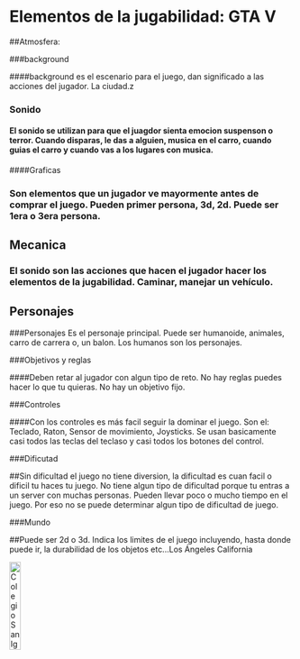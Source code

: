 # Elementos de la jugabilidad: GTA V

##Atmosfera: 

###background

####background es el escenario para el juego, dan significado a las acciones del jugador. La ciudad.z

### Sonido 
#### El sonido se utilizan para que el juagdor sienta emocion suspenson o terror. Cuando disparas, le das a alguien, musica en el carro, cuando guias el carro y cuando vas a los lugares con musica.

####Graficas 
### Son elementos que un jugador ve mayormente antes de comprar el juego. Pueden primer persona, 3d, 2d. Puede ser 1era o 3era persona.

## Mecanica 
### El sonido son las acciones que hacen el jugador hacer los elementos de la jugabilidad. Caminar, manejar un vehículo.

## Personajes 
###Personajes Es el personaje principal. Puede ser humanoide, animales, carro de carrera o, un balon. Los humanos son los personajes.

###Objetivos y reglas 

####Deben retar al jugador con algun tipo de reto. No hay reglas puedes hacer lo que tu quieras. No hay un objetivo fijo. 

###Controles 

####Con los controles es más facil seguir la dominar el juego. Son el: Teclado, Raton, Sensor de movimiento, Joysticks. Se usan basicamente casi todos las teclas del teclaso y casi todos los botones del control. 

###Dificutad

##Sin dificultad el juego no tiene diversion, la dificultad es cuan facil o dificil tu haces tu juego. No tiene algun tipo de dificultad porque tu entras a un server con muchas personas. Pueden llevar poco o mucho tiempo en el juego. Por eso no se puede determinar algun tipo de dificultad de juego.

###Mundo

##Puede ser 2d o 3d. Indica los limites de el juego incluyendo, hasta donde puede ir, la durabilidad de los objetos etc...Los Ángeles California

<img src="https://th.bing.com/th/id/R.77ad91a985d0943ce83ee14f41b2558d?rik=bCX1EAbsF4UEkQ&riu=http%3a%2f%2fwww.gratistodo.com%2fwp-content%2fuploads%2f2016%2f08%2fGTA-5-6.jpg&ehk=FR9JsN%2bk9DSZZ3XL2Nj1%2bQjDz4ksmyrmw3aIhvRPyY4%3d&risl=&pid=ImgRaw&r=0" 
title="Colegio San Ignacio"
width="20%"
height="20%"/>


